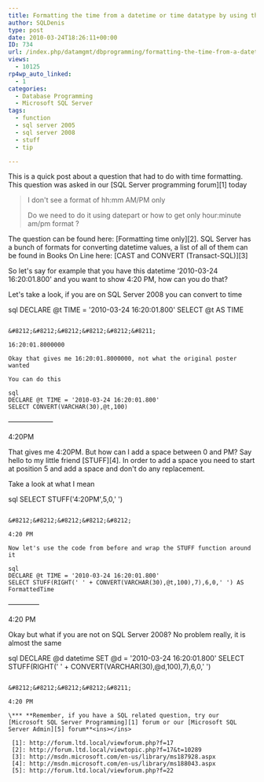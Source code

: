 ```yaml
---
title: Formatting the time from a datetime or time datatype by using the STUFF function
author: SQLDenis
type: post
date: 2010-03-24T18:26:11+00:00
ID: 734
url: /index.php/datamgmt/dbprogramming/formatting-the-time-from-a-datetime-or-t/
views:
  - 10125
rp4wp_auto_linked:
  - 1
categories:
  - Database Programming
  - Microsoft SQL Server
tags:
  - function
  - sql server 2005
  - sql server 2008
  - stuff
  - tip

---
```

This is a quick post about a question that had to do with time formatting. This question was asked in our [SQL Server programming forum][1] today

> I don't see a format of hh:mm AM/PM only 
> 
> Do we need to do it using datepart or how to get only hour:minute am/pm format ?

The question can be found here: [Formatting time only][2]. SQL Server has a bunch of formats for converting datetime values, a list of all of them can be found in Books On Line here: [CAST and CONVERT (Transact-SQL)][3]

So let's say for example that you have this datetime &#8216;2010-03-24 16:20:01.800' and you want to show 4:20 PM, how can you do that?

Let's take a look, if you are on SQL Server 2008 you can convert to time

sql
DECLARE @t TIME = '2010-03-24 16:20:01.800'
SELECT @t AS TIME
```

&#8212;&#8212;&#8212;&#8212;&#8212;&#8211;
  
16:20:01.8000000

Okay that gives me 16:20:01.8000000, not what the original poster wanted

You can do this

sql
DECLARE @t TIME = '2010-03-24 16:20:01.800'
SELECT CONVERT(VARCHAR(30),@t,100)
```

&#8212;&#8212;&#8212;&#8212;&#8212;&#8212;&#8211;
  
4:20PM

That gives me 4:20PM. But how can I add a space between 0 and PM? Say hello to my little friend [STUFF][4]. In order to add a space you need to start at position 5 and add a space and don't do any replacement.

Take a look at what I mean

sql
SELECT STUFF('4:20PM',5,0,' ')
```

&#8212;&#8212;&#8212;&#8212;&#8212;
  
4:20 PM

Now let's use the code from before and wrap the STUFF function around it

sql
DECLARE @t TIME = '2010-03-24 16:20:01.800'
SELECT STUFF(RIGHT(' ' + CONVERT(VARCHAR(30),@t,100),7),6,0,' ') AS FormattedTime
```
&#8212;&#8212;&#8212;&#8212;&#8211;
  
4:20 PM

Okay but what if you are not on SQL Server 2008? No problem really, it is almost the same

sql
DECLARE @d datetime 
SET @d = '2010-03-24 16:20:01.800'
SELECT STUFF(RIGHT(' ' + CONVERT(VARCHAR(30),@d,100),7),6,0,' ')
```

&#8212;&#8212;&#8212;&#8212;&#8211;
  
4:20 PM

\*** **Remember, if you have a SQL related question, try our [Microsoft SQL Server Programming][1] forum or our [Microsoft SQL Server Admin][5] forum**<ins></ins>

 [1]: http://forum.ltd.local/viewforum.php?f=17
 [2]: http://forum.ltd.local/viewtopic.php?f=17&t=10289
 [3]: http://msdn.microsoft.com/en-us/library/ms187928.aspx
 [4]: http://msdn.microsoft.com/en-us/library/ms188043.aspx
 [5]: http://forum.ltd.local/viewforum.php?f=22